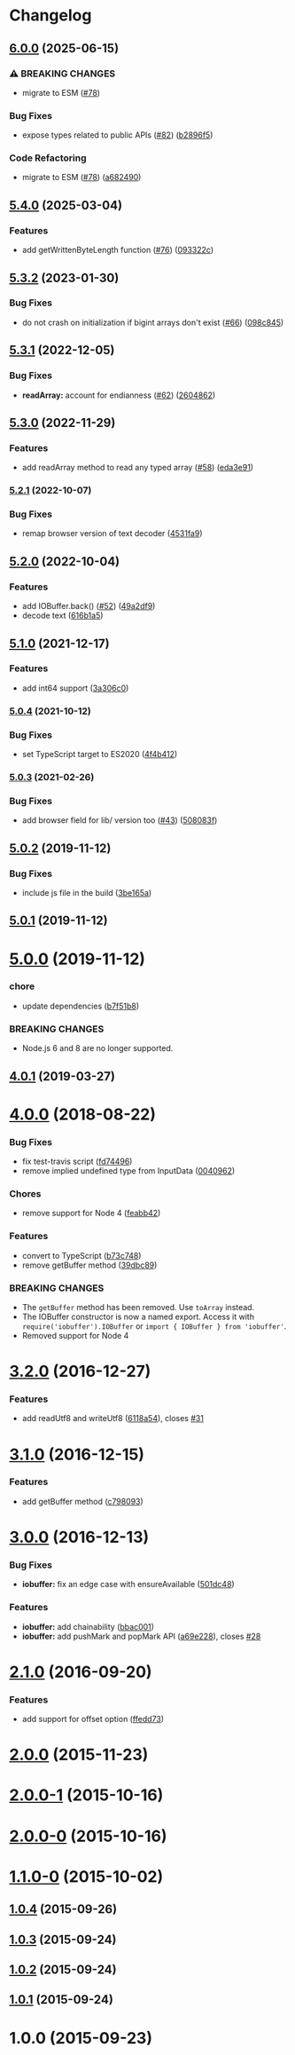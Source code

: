 # Changelog

## [6.0.0](https://github.com/image-js/iobuffer/compare/v5.4.0...v6.0.0) (2025-06-15)


### ⚠ BREAKING CHANGES

* migrate to ESM ([#78](https://github.com/image-js/iobuffer/issues/78))

### Bug Fixes

* expose types related to public APIs ([#82](https://github.com/image-js/iobuffer/issues/82)) ([b2896f5](https://github.com/image-js/iobuffer/commit/b2896f5bbe7ba12888d3e9ec0a2e29c23f7efba3))


### Code Refactoring

* migrate to ESM ([#78](https://github.com/image-js/iobuffer/issues/78)) ([a682490](https://github.com/image-js/iobuffer/commit/a68249096b6d4d5fcbcb515152f9a08c940c127a))

## [5.4.0](https://github.com/image-js/iobuffer/compare/v5.3.2...v5.4.0) (2025-03-04)


### Features

* add getWrittenByteLength function ([#76](https://github.com/image-js/iobuffer/issues/76)) ([093322c](https://github.com/image-js/iobuffer/commit/093322ce85fcc86e596df35b825609443bb8625c))

## [5.3.2](https://github.com/image-js/iobuffer/compare/v5.3.1...v5.3.2) (2023-01-30)


### Bug Fixes

* do not crash on initialization if bigint arrays don't exist ([#66](https://github.com/image-js/iobuffer/issues/66)) ([098c845](https://github.com/image-js/iobuffer/commit/098c8458f73f2f43a3a5499ed4a0c45ba41ca7d4))

## [5.3.1](https://github.com/image-js/iobuffer/compare/v5.3.0...v5.3.1) (2022-12-05)


### Bug Fixes

* **readArray:** account for endianness ([#62](https://github.com/image-js/iobuffer/issues/62)) ([2604862](https://github.com/image-js/iobuffer/commit/26048621abc60e8830ce690b31ebfcf0e38dd422))

## [5.3.0](https://github.com/image-js/iobuffer/compare/v5.2.1...v5.3.0) (2022-11-29)


### Features

* add readArray method to read any typed array ([#58](https://github.com/image-js/iobuffer/issues/58)) ([eda3e91](https://github.com/image-js/iobuffer/commit/eda3e918ce93e25c9f0e82e626b48bc01c0960ee))

### [5.2.1](https://www.github.com/image-js/iobuffer/compare/v5.2.0...v5.2.1) (2022-10-07)


### Bug Fixes

* remap browser version of text decoder ([4531fa9](https://www.github.com/image-js/iobuffer/commit/4531fa94120f8984029dbe37574c64986f172469))

## [5.2.0](https://www.github.com/image-js/iobuffer/compare/v5.1.0...v5.2.0) (2022-10-04)


### Features

* add IOBuffer.back() ([#52](https://www.github.com/image-js/iobuffer/issues/52)) ([49a2df9](https://www.github.com/image-js/iobuffer/commit/49a2df924ac512d96d394eecb7fe24fdd2469ead))
* decode text ([616b1a5](https://www.github.com/image-js/iobuffer/commit/616b1a5e841ceb1174a86c6eb87bcffe571aca2f))

## [5.1.0](https://www.github.com/image-js/iobuffer/compare/v5.0.4...v5.1.0) (2021-12-17)


### Features

* add int64 support ([3a306c0](https://www.github.com/image-js/iobuffer/commit/3a306c0d3fb62f88be7ad59ea1d202a623907426))

### [5.0.4](https://www.github.com/image-js/iobuffer/compare/v5.0.3...v5.0.4) (2021-10-12)


### Bug Fixes

* set TypeScript target to ES2020 ([4f4b412](https://www.github.com/image-js/iobuffer/commit/4f4b4120b90d0fcd67e6c36f9bd81ea7cbcd8c3d))

### [5.0.3](https://github.com/image-js/iobuffer/compare/v5.0.2...v5.0.3) (2021-02-26)


### Bug Fixes

* add browser field for lib/ version too ([#43](https://github.com/image-js/iobuffer/issues/43)) ([508083f](https://github.com/image-js/iobuffer/commit/508083f9ea2288df57992d1659cfe78e0b751a38))

## [5.0.2](https://github.com/image-js/iobuffer/compare/v5.0.1...v5.0.2) (2019-11-12)


### Bug Fixes

* include js file in the build ([3be165a](https://github.com/image-js/iobuffer/commit/3be165a05da7c7287c87cd17da87e2ab9549baf8))



## [5.0.1](https://github.com/image-js/iobuffer/compare/v5.0.0...v5.0.1) (2019-11-12)



# [5.0.0](https://github.com/image-js/iobuffer/compare/v4.0.1...v5.0.0) (2019-11-12)


### chore

* update dependencies ([b7f51b8](https://github.com/image-js/iobuffer/commit/b7f51b8b5ca82f6d16e91273e0198f9650207acb))


### BREAKING CHANGES

* Node.js 6 and 8 are no longer supported.



## [4.0.1](https://github.com/image-js/iobuffer/compare/v4.0.0...v4.0.1) (2019-03-27)



<a name="4.0.0"></a>
# [4.0.0](https://github.com/image-js/iobuffer/compare/v3.2.0...v4.0.0) (2018-08-22)


### Bug Fixes

* fix test-travis script ([fd74496](https://github.com/image-js/iobuffer/commit/fd74496))
* remove implied undefined type from InputData ([0040962](https://github.com/image-js/iobuffer/commit/0040962))


### Chores

* remove support for Node 4 ([feabb42](https://github.com/image-js/iobuffer/commit/feabb42))


### Features

* convert to TypeScript ([b73c748](https://github.com/image-js/iobuffer/commit/b73c748))
* remove getBuffer method ([39dbc89](https://github.com/image-js/iobuffer/commit/39dbc89))


### BREAKING CHANGES

* The `getBuffer` method has been removed. Use `toArray` instead.
* The IOBuffer constructor is now a named export. Access it with
`require('iobuffer').IOBuffer` or `import { IOBuffer } from 'iobuffer'`.
* Removed support for Node 4



<a name="3.2.0"></a>
# [3.2.0](https://github.com/image-js/iobuffer/compare/v3.1.0...v3.2.0) (2016-12-27)


### Features

* add readUtf8 and writeUtf8 ([6118a54](https://github.com/image-js/iobuffer/commit/6118a54)), closes [#31](https://github.com/image-js/iobuffer/issues/31)



<a name="3.1.0"></a>
# [3.1.0](https://github.com/image-js/iobuffer/compare/v3.0.0...v3.1.0) (2016-12-15)


### Features

* add getBuffer method ([c798093](https://github.com/image-js/iobuffer/commit/c798093))



<a name="3.0.0"></a>
# [3.0.0](https://github.com/image-js/iobuffer/compare/v2.1.0...v3.0.0) (2016-12-13)


### Bug Fixes

* **iobuffer:** fix an edge case with ensureAvailable ([501dc48](https://github.com/image-js/iobuffer/commit/501dc48))


### Features

* **iobuffer:** add chainability ([bbac001](https://github.com/image-js/iobuffer/commit/bbac001))
* **iobuffer:** add pushMark and popMark API ([a69e228](https://github.com/image-js/iobuffer/commit/a69e228)), closes [#28](https://github.com/image-js/iobuffer/issues/28)



<a name="2.1.0"></a>
# [2.1.0](https://github.com/image-js/iobuffer/compare/v2.0.0...v2.1.0) (2016-09-20)


### Features

* add support for offset option ([ffedd73](https://github.com/image-js/iobuffer/commit/ffedd73))



<a name="2.0.0"></a>
# [2.0.0](https://github.com/image-js/iobuffer/compare/v2.0.0-1...v2.0.0) (2015-11-23)



<a name="2.0.0-1"></a>
# [2.0.0-1](https://github.com/image-js/iobuffer/compare/v2.0.0-0...v2.0.0-1) (2015-10-16)



<a name="2.0.0-0"></a>
# [2.0.0-0](https://github.com/image-js/iobuffer/compare/v1.1.0-0...v2.0.0-0) (2015-10-16)



<a name="1.1.0-0"></a>
# [1.1.0-0](https://github.com/image-js/iobuffer/compare/v1.0.4...v1.1.0-0) (2015-10-02)



<a name="1.0.4"></a>
## [1.0.4](https://github.com/image-js/iobuffer/compare/v1.0.3...v1.0.4) (2015-09-26)



<a name="1.0.3"></a>
## [1.0.3](https://github.com/image-js/iobuffer/compare/v1.0.2...v1.0.3) (2015-09-24)



<a name="1.0.2"></a>
## [1.0.2](https://github.com/image-js/iobuffer/compare/v1.0.1...v1.0.2) (2015-09-24)



<a name="1.0.1"></a>
## [1.0.1](https://github.com/image-js/iobuffer/compare/v1.0.0...v1.0.1) (2015-09-24)



<a name="1.0.0"></a>
# 1.0.0 (2015-09-23)
